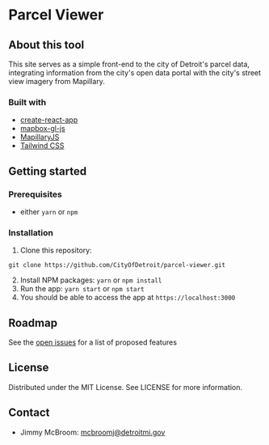 # Parcel Viewer

## About this tool

This site serves as a simple front-end to the city of Detroit's parcel data, integrating information from the city's open data portal with the city's street view imagery from Mapillary.

### Built with

- [create-react-app](https://create-react-app.dev/)
- [mapbox-gl-js](https://docs.mapbox.com/mapbox-gl-js/api/)
- [MapillaryJS](https://mapillary.github.io/mapillary-js/index.html)
- [Tailwind CSS](https://tailwindcss.com/)

## Getting started

### Prerequisites

- either `yarn` or `npm`

### Installation

1. Clone this repository: 
```
git clone https://github.com/CityOfDetroit/parcel-viewer.git
```
2. Install NPM packages: `yarn` or `npm install`
3. Run the app: `yarn start` or `npm start`
4. You should be able to access the app at `https://localhost:3000`

## Roadmap

See the [open issues]() for a list of proposed features

## License

Distributed under the MIT License. See LICENSE for more information.

## Contact

- Jimmy McBroom: [mcbroomj@detroitmi.gov](mailto:mcbroomj@detroitmi.gov)